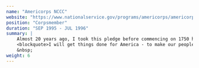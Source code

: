 ```yaml
---
name: "Americorps NCCC"
website: "https://www.nationalservice.gov/programs/americorps/americorps-nccc"
position: "Corpsmember"
duration: "SEP 1995 - JUL 1996"
summary: |
    Almost 20 years ago, I took this pledge before commencing on 1750 hours of community service. I still Get Things Done.
    <blockquote>I will get things done for America - to make our people safer, smarter, and healthier. I will bring Americans together to strengthen our communities. Faced with apathy, I will take action. Faced with conflict, I will seek common ground. Faced with adversity, I will persevere. I will carry this commitment with me this year and beyond.I am an AmeriCorps member, and I will get things done.</blockquote>
    &nbsp;
weight: 6
---
```

